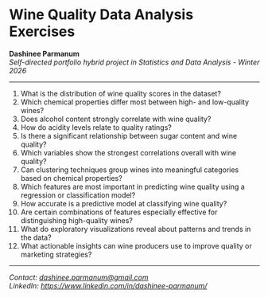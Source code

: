 # Wine Quality Data Analysis Exercises

**Dashinee Parmanum**  
*Self-directed portfolio hybrid project in Statistics and Data Analysis - Winter 2026*

---
1. What is the distribution of wine quality scores in the dataset?
2. Which chemical properties differ most between high- and low-quality wines?
3. Does alcohol content strongly correlate with wine quality?
4. How do acidity levels relate to quality ratings?
5. Is there a significant relationship between sugar content and wine quality?
6. Which variables show the strongest correlations overall with wine quality?
7. Can clustering techniques group wines into meaningful categories based on chemical properties?
8. Which features are most important in predicting wine quality using a regression or classification model?
9. How accurate is a predictive model at classifying wine quality?
10. Are certain combinations of features especially effective for distinguishing high-quality wines?
11. What do exploratory visualizations reveal about patterns and trends in the data?
12. What actionable insights can wine producers use to improve quality or marketing strategies?

---
*Contact: dashinee.parmanum@gmail.com*  
*LinkedIn: https://www.linkedin.com/in/dashinee-parmanum/*